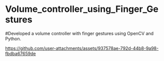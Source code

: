 # Volume_controller_using_Finger_Gestures

#Developed a volume controller with finger gestures using OpenCV and Python.

https://github.com/user-attachments/assets/937578ae-792d-44b8-9a98-fbdba67659de
